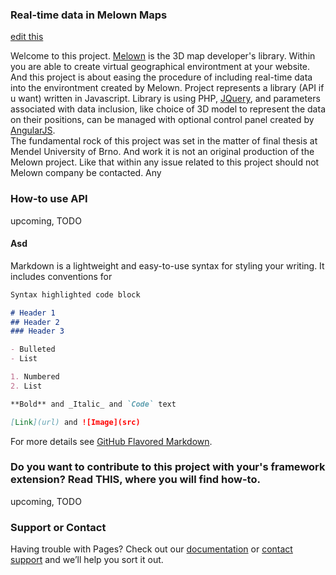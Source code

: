 ### Real-time data in Melown Maps

[edit this](https://github.com/tomasjohn/realtime-melown/edit/master/README.md) 


Welcome to this project. [Melown](https://www.melown.com/index.html) is the 3D map developer's library. Within you are able to create virtual geographical environtment at your website. 
And this project is about easing the procedure of including real-time data into the environtment created by Melown. Project represents a library (API if u want) written in Javascript. Library is using PHP, [JQuery](),  and parameters associated with data inclusion, like choice of 3D model to represent the data on their positions, can be managed with optional control panel created by [AngularJS]().  
The fundamental rock of this project was set in the matter of final thesis at Mendel University of Brno. And work it is not an original production of the Melown project. Like that within any issue related to this project should not Melown company  be contacted. Any  

### How-to use API 

upcoming, TODO


#### Asd 

Markdown is a lightweight and easy-to-use syntax for styling your writing. It includes conventions for

```markdown
Syntax highlighted code block

# Header 1
## Header 2
### Header 3

- Bulleted
- List

1. Numbered
2. List

**Bold** and _Italic_ and `Code` text

[Link](url) and ![Image](src)
```

For more details see [GitHub Flavored Markdown](https://guides.github.com/features/mastering-markdown/).

### Do you want to contribute to this project with your's framework extension? Read THIS, where you will find how-to. 

upcoming, TODO

### Support or Contact

Having trouble with Pages? Check out our [documentation](https://help.github.com/categories/github-pages-basics/) or [contact support](https://github.com/contact) and we’ll help you sort it out.
